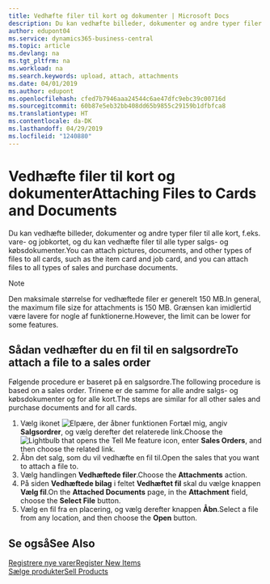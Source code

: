 ```yaml
---
title: Vedhæfte filer til kort og dokumenter | Microsoft Docs
description: Du kan vedhæfte billeder, dokumenter og andre typer filer til alle kort og alle typer salgs- og købsdokumenter.
author: edupont04
ms.service: dynamics365-business-central
ms.topic: article
ms.devlang: na
ms.tgt_pltfrm: na
ms.workload: na
ms.search.keywords: upload, attach, attachments
ms.date: 04/01/2019
ms.author: edupont
ms.openlocfilehash: cfed7b7946aaa24544c6ae47dfc9ebc39c00716d
ms.sourcegitcommit: 60b87e5eb32bb408dd65b9855c29159b1dfbfca8
ms.translationtype: HT
ms.contentlocale: da-DK
ms.lasthandoff: 04/29/2019
ms.locfileid: "1240880"
---
```

# <a name="attaching-files-to-cards-and-documents"></a><span data-ttu-id="245bb-103">Vedhæfte filer til kort og dokumenter</span><span class="sxs-lookup"><span data-stu-id="245bb-103">Attaching Files to Cards and Documents</span></span>
<span data-ttu-id="245bb-104">Du kan vedhæfte billeder, dokumenter og andre typer filer til alle kort, f.eks. vare- og jobkortet, og du kan vedhæfte filer til alle typer salgs- og købsdokumenter.</span><span class="sxs-lookup"><span data-stu-id="245bb-104">You can attach pictures, documents, and other types of files to all cards, such as the item card and job card, and you can attach files to all types of sales and purchase documents.</span></span>

> [!Note]
> <span data-ttu-id="245bb-105">Den maksimale størrelse for vedhæftede filer er generelt 150 MB.</span><span class="sxs-lookup"><span data-stu-id="245bb-105">In general, the maximum file size for attachments is 150 MB.</span></span> <span data-ttu-id="245bb-106">Grænsen kan imidlertid være lavere for nogle af funktionerne.</span><span class="sxs-lookup"><span data-stu-id="245bb-106">However, the limit can be lower for some features.</span></span> 

## <a name="to-attach-a-file-to-a-sales-order"></a><span data-ttu-id="245bb-107">Sådan vedhæfter du en fil til en salgsordre</span><span class="sxs-lookup"><span data-stu-id="245bb-107">To attach a file to a sales order</span></span>
<span data-ttu-id="245bb-108">Følgende procedure er baseret på en salgsordre.</span><span class="sxs-lookup"><span data-stu-id="245bb-108">The following procedure is based on a sales order.</span></span> <span data-ttu-id="245bb-109">Trinene er de samme for alle andre salgs- og købsdokumenter og for alle kort.</span><span class="sxs-lookup"><span data-stu-id="245bb-109">The steps are similar for all other sales and purchase documents and for all cards.</span></span>

1. <span data-ttu-id="245bb-110">Vælg ikonet ![Elpære, der åbner funktionen Fortæl mig](media/ui-search/search_small.png "Fortæl mig, hvad du vil foretage dig"), angiv **Salgsordrer**, og vælg derefter det relaterede link.</span><span class="sxs-lookup"><span data-stu-id="245bb-110">Choose the ![Lightbulb that opens the Tell Me feature](media/ui-search/search_small.png "Tell me what you want to do") icon, enter **Sales Orders**, and then choose the related link.</span></span>
2. <span data-ttu-id="245bb-111">Åbn det salg, som du vil vedhæfte en fil til.</span><span class="sxs-lookup"><span data-stu-id="245bb-111">Open the sales that you want to attach a file to.</span></span>
3. <span data-ttu-id="245bb-112">Vælg handlingen **Vedhæftede filer**.</span><span class="sxs-lookup"><span data-stu-id="245bb-112">Choose the **Attachments** action.</span></span>
4. <span data-ttu-id="245bb-113">På siden **Vedhæftede bilag** i feltet **Vedhæftet fil** skal du vælge knappen **Vælg fil**.</span><span class="sxs-lookup"><span data-stu-id="245bb-113">On the **Attached Documents** page, in the **Attachment** field, choose the **Select File** button.</span></span>
5. <span data-ttu-id="245bb-114">Vælg en fil fra en placering, og vælg derefter knappen **Åbn**.</span><span class="sxs-lookup"><span data-stu-id="245bb-114">Select a file from any location, and then choose the **Open** button.</span></span>

## <a name="see-also"></a><span data-ttu-id="245bb-115">Se også</span><span class="sxs-lookup"><span data-stu-id="245bb-115">See Also</span></span>
[<span data-ttu-id="245bb-116">Registrere nye varer</span><span class="sxs-lookup"><span data-stu-id="245bb-116">Register New Items</span></span>](inventory-how-register-new-items.md)  
[<span data-ttu-id="245bb-117">Sælge produkter</span><span class="sxs-lookup"><span data-stu-id="245bb-117">Sell Products</span></span>](sales-how-sell-products.md)
